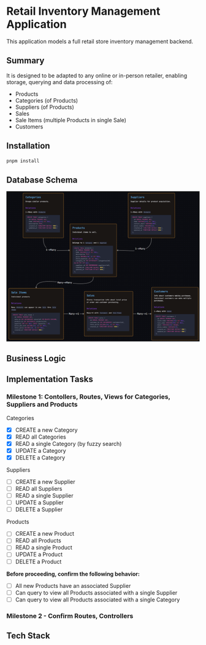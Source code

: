 # Retail Inventory Management Application

This application models a full retail store inventory management backend.

## Summary

It is designed to be adapted to any online or in-person retailer, enabling storage, querying and data processing of:

- Products
- Categories (of Products)
- Suppliers (of Products)
- Sales
- Sale Items (multiple Products in single Sale)
- Customers

## Installation

```bash
pnpm install
```

## Database Schema

![](./public/Inventory%20Project%20Database%20Schema.png)

## Business Logic

## Implementation Tasks

### Milestone 1: Contollers, Routes, Views for Categories, Suppliers and Products

Categories

- [x] CREATE a new Category
- [x] READ all Categories
- [x] READ a single Category (by fuzzy search)
- [x] UPDATE a Category
- [x] DELETE a Category

Suppliers

- [ ] CREATE a new Supplier
- [ ] READ all Suppliers
- [ ] READ a single Supplier
- [ ] UPDATE a Supplier
- [ ] DELETE a Supplier

Products

- [ ] CREATE a new Product
- [ ] READ all Products
- [ ] READ a single Product
- [ ] UPDATE a Product
- [ ] DELETE a Product

**Before proceeding, confirm the following behavior:**

- [ ] All new Products have an associated Supplier
- [ ] Can query to view all Products associated with a single Supplier
- [ ] Can query to view all Products associated with a single Category

### Milestone 2 - Confirm Routes, Controllers

## Tech Stack
